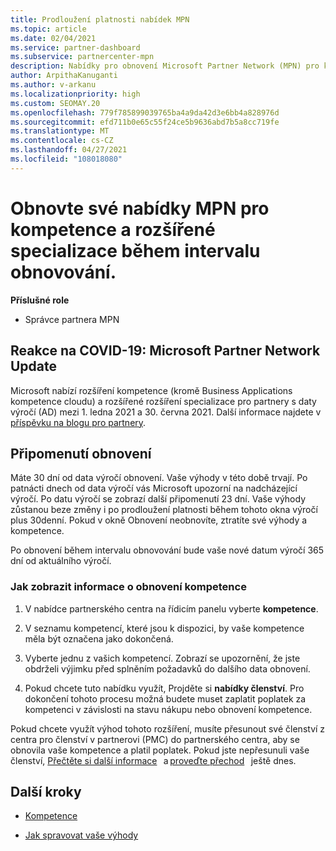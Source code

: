 ```yaml
---
title: Prodloužení platnosti nabídek MPN
ms.topic: article
ms.date: 02/04/2021
ms.service: partner-dashboard
ms.subservice: partnercenter-mpn
description: Nabídky pro obnovení Microsoft Partner Network (MPN) pro kompetence a rozšířené specializace – okno obnovení začíná výročí zakoupeného data a navíc jeden den.
author: ArpithaKanuganti
ms.author: v-arkanu
ms.localizationpriority: high
ms.custom: SEOMAY.20
ms.openlocfilehash: 779f785899039765ba4a9da42d3e6bb4a828976d
ms.sourcegitcommit: efd711b0e65c55f24ce5b9636abd7b5a8cc719fe
ms.translationtype: MT
ms.contentlocale: cs-CZ
ms.lasthandoff: 04/27/2021
ms.locfileid: "108018080"
---
```

# <a name="renew-your-mpn-offers-for-competencies-and-advanced-specializations-during-the-renewal-window"></a>Obnovte své nabídky MPN pro kompetence a rozšířené specializace během intervalu obnovování.

**Příslušné role**

- Správce partnera MPN

## <a name="responding-to-covid-19-microsoft-partner-network-update"></a>Reakce na COVID-19: Microsoft Partner Network Update

Microsoft nabízí rozšíření kompetence (kromě Business Applications kompetence cloudu) a rozšířené rozšíření specializace pro partnery s daty výročí (AD) mezi 1. ledna 2021 a 30. června 2021. Další informace najdete v [příspěvku na blogu pro partnery](https://blogs.partner.microsoft.com/mpn/responding-to-covid-19-microsoft-partner-network/).

## <a name="renewal-reminders"></a>Připomenutí obnovení

Máte 30 dní od data výročí obnovení. Vaše výhody v této době trvají. Po patnácti dnech od data výročí vás Microsoft upozorní na nadcházející výročí. Po datu výročí se zobrazí další připomenutí 23 dní. Vaše výhody zůstanou beze změny i po prodloužení platnosti během tohoto okna výročí plus 30denní. Pokud v okně Obnovení neobnovíte, ztratíte své výhody a kompetence.

Po obnovení během intervalu obnovování bude vaše nové datum výročí 365 dní od aktuálního výročí.

### <a name="how-to-view-competency-renewal-information"></a>Jak zobrazit informace o obnovení kompetence

1. V nabídce partnerského centra na řídicím panelu vyberte **kompetence**.  

2. V seznamu kompetencí, které jsou k dispozici, by vaše kompetence měla být označena jako dokončená.  

3. Vyberte jednu z vašich kompetencí. Zobrazí se upozornění, že jste obdrželi výjimku před splněním požadavků do dalšího data obnovení.

4. Pokud chcete tuto nabídku využít, Projděte si **nabídky členství**. Pro dokončení tohoto procesu možná budete muset zaplatit poplatek za kompetenci v závislosti na stavu nákupu nebo obnovení kompetence.

Pokud chcete využít výhod tohoto rozšíření, musíte přesunout své členství z centra pro členství v partnerovi (PMC) do partnerského centra, aby se obnovila vaše kompetence a platil poplatek. Pokud jste nepřesunuli vaše členství, [Přečtěte si další informace](prepare-pmc-pc-migration.md)   a [proveďte přechod](https://partners.microsoft.com/partnerprogram/Welcome.aspx)   ještě dnes.  

## <a name="next-steps"></a>Další kroky

- [Kompetence](learn-about-competencies.md)

- [Jak spravovat vaše výhody](manage-your-partner-network-benefits.md)

